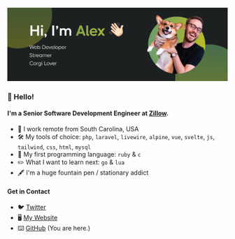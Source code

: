 [![My name is Alex, nice to meet you!](./assets/gh-header.jpg)](https://alexandersix.com)

### 👋 Hello!

#### I'm a Senior Software Development Engineer at [Zillow](https://www.zillowgroup.com/).

- 🏡 I work remote from South Carolina, USA
- 🛠  My tools of choice: `php`, `laravel`, `livewire`, `alpine`, `vue`, `svelte`, `js`, `tailwind`, `css`, `html`, `mysql`
- 💎 My first programming language: `ruby` & `c`
- ✏️ What I want to learn next: `go` & `lua`
- 🖋  I'm a huge fountain pen / stationary addict

#### Get in Contact
- 🐦 [Twitter](https://twitter.com/alexandersix_)
- 🖥  [My Website](https://alexandersix.com)
- ⌨️ [GitHub](https://github.com/alexandersix) (You are here.)
